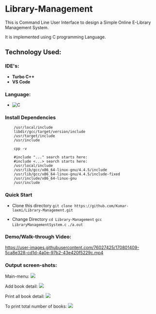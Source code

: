 # Library-Management

This is Command Line User Interface to design a Simple Online E-Library Management System.

It is implemented using C programming Language.

## Technology Used: 
### IDE's:
- **Turbo C++**
- **VS Code**

### Language:
- ![C](https://img.shields.io/badge/c-%2300599C.svg?style=for-the-badge&logo=c&logoColor=white)

### Install Dependencies
```
    /usr/local/include
    libdir/gcc/target/version/include
    /usr/target/include
    /usr/include

    cpp -v

    #include "..." search starts here:
    #include <...> search starts here:
    /usr/local/include
    /usr/lib/gcc/x86_64-linux-gnu/4.4.5/include
    /usr/lib/gcc/x86_64-linux-gnu/4.4.5/include-fixed
    /usr/include/x86_64-linux-gnu
    /usr/include
```

### Quick Start
- Clone this directory
```git clone https://github.com/Kumar-laxmi/Library-Management.git```

- Change Directory
```cd Library-Management```
```gcc LibraryManagementSystem.c```
```./a.out```

### Demo/Walk-through Video:

https://user-images.githubusercontent.com/76027425/170801409-5ca8e328-cd1d-4a0e-97b2-43e420f5229c.mp4


### Output screen-shots:
Main-menu:
<img src="./SCREEN-SHOTS/ss1.png" />

Add book detail:
<img src="./SCREEN-SHOTS/ss2.png" />

Print all book detail:
<img src="./SCREEN-SHOTS/ss3.png" />

To print total number of books:
<img src="./SCREEN-SHOTS/ss4.png" />
